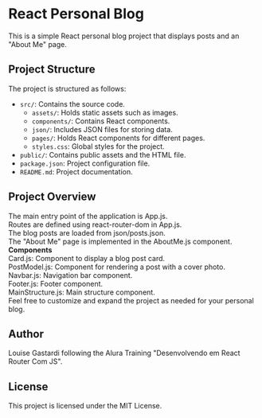 # React Personal Blog

This is a simple React personal blog project that displays posts and an "About Me" page.

## Project Structure

The project is structured as follows:

- `src/`: Contains the source code.
  - `assets/`: Holds static assets such as images.
  - `components/`: Contains React components.
  - `json/`: Includes JSON files for storing data.
  - `pages/`: Holds React components for different pages.
  - `styles.css`: Global styles for the project.
- `public/`: Contains public assets and the HTML file.
- `package.json`: Project configuration file.
- `README.md`: Project documentation.

## Project Overview

The main entry point of the application is App.js. </br>
Routes are defined using react-router-dom in App.js. </br>
The blog posts are loaded from json/posts.json. </br>
The "About Me" page is implemented in the AboutMe.js component. </br>
<b>Components</b> </br>
Card.js: Component to display a blog post card. </br>
PostModel.js: Component for rendering a post with a cover photo.</br>
Navbar.js: Navigation bar component.</br>
Footer.js: Footer component.</br>
MainStructure.js: Main structure component.</br>
Feel free to customize and expand the project as needed for your personal blog.</br>

## Author

Louise Gastardi following the Alura Training "Desenvolvendo em React Router Com JS".

## License

This project is licensed under the MIT License.
